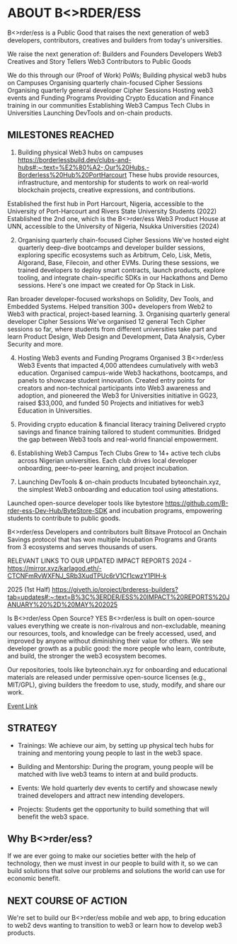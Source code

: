 # ABOUT B<>RDER/ESS
B<>rder/ess is a Public Good that raises the next generation of web3 developers, contributors, creatives and builders from today's universities.

We raise the next generation of:
Builders and Founders
Developers
Web3 Creatives and Story Tellers
Web3 Contributors to Public Goods

We do this through our (Proof of Work) PoWs;
Building physical web3 hubs on Campuses
Organising quarterly chain-focused Cipher Sessions
Organising quarterly general developer Cipher Sessions
Hosting web3 events and Funding Programs
Providing Crypto Education and Finance training in our communities
Establishing Web3 Campus Tech Clubs in Universities
Launching DevTools and on-chain products.


## MILESTONES REACHED

1. Building physical Web3 hubs on campuses https://borderlessbuild.dev/clubs-and-hubs#:~:text=%E2%80%A2-,Our%20Hubs,-Borderless%20Hub%20PortHarcourt
These hubs provide resources, infrastructure, and mentorship for students to work on real-world blockchain projects, creative expressions, and contributions.

Established the first hub in Port Harcourt, Nigeria, accessible to the University of Port-Harcourt and Rivers State University Students (2022)
Established the 2nd one, which is the B<>rder/ess Web3 Product House at UNN, accessible to the University of Nigeria, Nsukka Universities (2024)

2. Organising quarterly chain-focused Cipher Sessions
We've hosted eight quarterly deep-dive bootcamps and developer builder sessions, exploring specific ecosystems such as Arbitrum, Celo, Lisk, Metis, Algorand, Base, Filecoin, and other EVMs. During these sessions, we trained developers to deploy smart contracts, launch products, explore tooling, and integrate chain-specific SDKs in our Hackathons and Demo sessions. Here's one impact we created for Op Stack in Lisk.

Ran broader developer-focused workshops on Solidity, Dev Tools, and Embedded Systems.
Helped transition 300+ developers from Web2 to Web3 with practical, project-based learning.
3. Organising quarterly general developer Cipher Sessions
We've organised 12 general Tech Cipher sessions so far, where students from different universities take part and learn Product Design, Web Design and Development, Data Analysis, Cyber Security and more.


4. Hosting Web3 events and Funding Programs
Organised 3 B<>rder/ess Web3 Events that impacted 4,000 attendees cumulatively with web3 education.
Organised campus-wide Web3 hackathons, bootcamps, and panels to showcase student innovation.
Created entry points for creators and non-technical participants into Web3 awareness and adoption, and pioneered the Web3 for Universities initiative in GG23, raised $33,000, and funded 50 Projects and initiatives for web3 Education in Universities.


5. Providing crypto education & financial literacy training
Delivered crypto savings and finance training tailored to student communities.
Bridged the gap between Web3 tools and real-world financial empowerment.


6. Establishing Web3 Campus Tech Clubs
Grew to 14+ active tech clubs across Nigerian universities.
Each club drives local developer onboarding, peer-to-peer learning, and project incubation.


7. Launching DevTools & on-chain products
Incubated byteonchain.xyz, the simplest Web3 onboarding and education tool using attestations.

Launched open-source developer tools like bytestore https://github.com/B-rder-ess-Dev-Hub/ByteStore-SDK and incubation programs, empowering students to contribute to public goods.

B<>rder/ess Developers and contributors built Bitsave Protocol an Onchain Savings protocol that has won multiple Incubation Programs and Grants from 3 ecosystems and serves thousands of users.


RELEVANT LINKS TO OUR UPDATED IMPACT REPORTS
2024 - https://mirror.xyz/karlagod.eth/-CTCNFmRvWXFNJ_SRb3XudTPUc6rV1Cf1cwzY1PlH-k

2025 (1st Half) https://giveth.io/project/brderess-builders?tab=updates#:~:text=B%3C%3ERDER/ESS%20IMPACT%20REPORTS%20JANUARY%20%2D%20MAY%202025


Is B<>rder/ess Open Source?
YES
B<>rder/ess is built on open-source values everything we create is non-rivalrous and non-excludable, meaning our resources, tools, and knowledge can be freely accessed, used, and improved by anyone without diminishing their value for others. We see developer growth as a public good: the more people who learn, contribute, and build, the stronger the web3 ecosystem becomes.

Our repositories, tools like byteonchain.xyz for onboarding and educational materials are released under permissive open-source licenses (e.g., MIT/GPL), giving builders the freedom to use, study, modify, and share our work. 


[Event Link](borderless.cryptosmartnow.io/event)

## STRATEGY

* Trainings:
We achieve our aim, by setting up physical tech
hubs for training and mentoring young people to last in the web3 space.

* Building and Mentorship:
During the program, young people will be matched with live web3 teams to intern at and build products.

* Events:
We hold quarterly dev events to certify and showcase newly trained developers and attract new intending developers.

* Projects:
Students get the opportunity to build something that will benefit the web3 space.

## Why B<>rder/ess?
If we are ever going to make our societies
better with the help of technology, then we
must invest in our people to build with it, so
we can build solutions that solve our
problems and solutions the world can use
for economic benefit.

## NEXT COURSE OF ACTION
We're set to build our B<>rder/ess mobile and web app, to bring education to web2 devs wanting to transition to web3 or learn how to develop web3 products.
